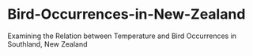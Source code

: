 # Bird-Occurrences-in-New-Zealand
Examining the Relation between Temperature and Bird Occurrences in Southland, New Zealand
